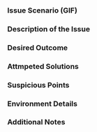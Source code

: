 ### Issue Scenario (GIF)

### Description of the Issue

### Desired Outcome

### Attmpeted Solutions

### Suspicious Points

### Environment Details

### Additional Notes

